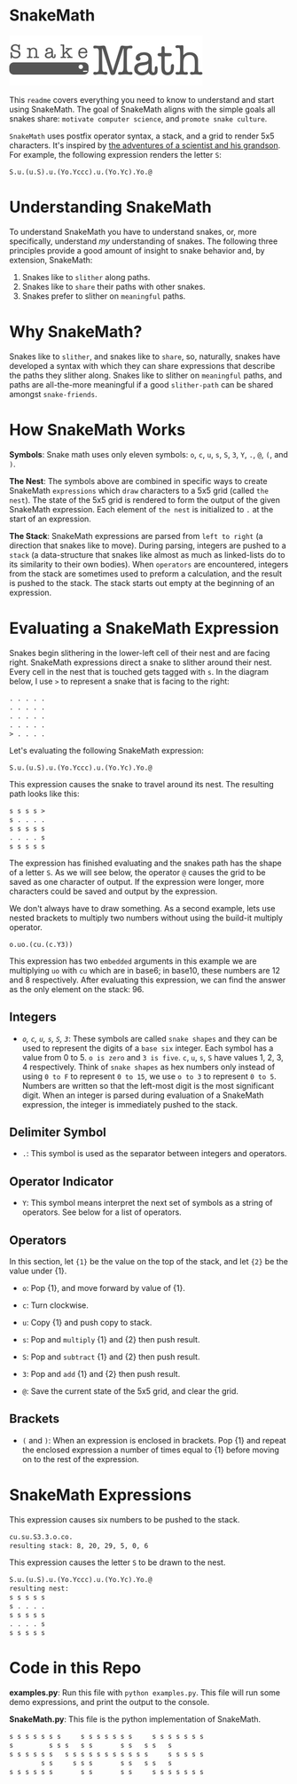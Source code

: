 # SnakeMath

![](./logo.png)

This `readme` covers everything you need to know to understand and start using SnakeMath. The goal of SnakeMath aligns with the simple goals all snakes share: `motivate computer science`, and `promote snake culture`.

`SnakeMath` uses postfix operator syntax, a stack, and a grid to render 5x5 characters. It's inspired by [the adventures of a scientist and his grandson](https://rickandmorty.fandom.com/wiki/Rattlestar_Ricklactica). For example, the following expression renders the letter `S`:

    S.u.(u.S).u.(Yo.Yccc).u.(Yo.Yc).Yo.@

# Understanding SnakeMath

To understand SnakeMath you have to understand snakes, or, more specifically, understand *my* understanding of snakes. The following three principles provide a good amount of insight to snake behavior and, by extension, SnakeMath:

1. Snakes like to `slither` along paths.
2. Snakes like to `share` their paths with other snakes.
3. Snakes prefer to slither on `meaningful` paths.

# Why SnakeMath?

Snakes like to `slither`, and snakes like to `share`, so, naturally, snakes have developed a syntax with which they can share expressions that describe the paths they slither along. Snakes like to slither on `meaningful` paths, and paths are all-the-more meaningful if a good `slither-path` can be shared amongst `snake-friends`.

# How SnakeMath Works

**Symbols**: Snake math uses only eleven symbols: `o`, `c`, `u`, `s`, `S`, `3`, `Y`, `.`, `@`, `(`, and `)`.

**The Nest**: The symbols above are combined in specific ways to create SnakeMath `expressions` which `draw` characters to a 5x5 grid (called `the nest`). The state of the 5x5 grid is rendered to form the output of the given SnakeMath expression. Each element of `the nest` is initialized to `.` at the start of an expression.

**The Stack**: SnakeMath expressions are parsed from `left to right` (a direction that snakes like to move). During parsing, integers are pushed to a `stack` (a data-structure that snakes like almost as much as linked-lists do to its similarity to their own bodies). When `operators` are encountered, integers from the stack are sometimes used to preform a calculation, and the result is pushed to the stack. The stack starts out empty at the beginning of an expression.

# Evaluating a SnakeMath Expression

Snakes begin slithering in the lower-left cell of their nest and are facing right. SnakeMath expressions direct a snake to slither around their nest. Every cell in the nest that is touched gets tagged with `s`. In the diagram below, I use `>` to represent a snake that is facing to the right:

    . . . . .
    . . . . .
    . . . . .
    . . . . .
    > . . . .

Let's evaluating the following SnakeMath expression:

    S.u.(u.S).u.(Yo.Yccc).u.(Yo.Yc).Yo.@

This expression causes the snake to travel around its nest. The resulting path looks like this:

    s s s s >
    s . . . .
    s s s s s
    . . . . s
    s s s s s

The expression has finished evaluating and the snakes path has the shape of a letter `S`. As we will see below, the operator `@` causes the grid to be saved as one character of output. If the expression were longer, more characters could be saved and output by the expression.

We don't always have to draw something. As a second example, lets use nested brackets to multiply two numbers without using the build-it multiply operator.

    o.uo.(cu.(c.Y3))

This expression has two `embedded` arguments in this example we are multiplying `uo` with `cu` which are in base6; in base10, these numbers are 12 and 8 respectively. After evaluating this expression, we can find the answer as the only element on the stack: 96.

## Integers

- *`o`, `c`, `u`, `s`, `S`, `3`*: These symbols are called `snake shapes` and they can be used to represent the digits of a `base six` integer. Each symbol has a value from 0 to 5. `o is zero` and `3 is five`. `c`, `u`, `s`, `S` have values 1, 2, 3, 4 respectively. Think of `snake shapes` as hex numbers only instead of using `0 to F` to represent `0 to 15`, we use `o to 3` to represent `0 to 5`. Numbers are written so that the left-most digit is the most significant digit. When an integer is parsed during evaluation of a SnakeMath expression, the integer is immediately pushed to the stack.

## Delimiter Symbol

- `.`: This symbol is used as the separator between integers and operators.

## Operator Indicator

- `Y`: This symbol means interpret the next set of symbols as a string of operators. See below for a list of operators.

## Operators

In this section, let `{1}` be the value on the top of the stack, and let `{2}` be the value under {1}.

- `o`: Pop {1}, and move forward by value of {1}.

- `c`: Turn clockwise.

- `u`: Copy {1} and push copy to stack.

- `s`: Pop and `multiply` {1} and {2} then push result.

- `S`: Pop and `subtract` {1} and {2} then push result.

- `3`: Pop and `add` {1} and {2} then push result.

- `@`: Save the current state of the 5x5 grid, and clear the grid.

## Brackets

- `(` and `)`: When an expression is enclosed in brackets. Pop {1} and repeat the enclosed expression a number of times equal to {1} before moving on to the rest of the expression.

# SnakeMath Expressions

This expression causes six numbers to be pushed to the stack.

    cu.su.S3.3.o.co.
    resulting stack: 8, 20, 29, 5, 0, 6

This expression causes the letter `S` to be drawn to the nest.

    S.u.(u.S).u.(Yo.Yccc).u.(Yo.Yc).Yo.@
    resulting nest:
    s s s s s
    s . . . .
    s s s s s
    . . . . s
    s s s s s

# Code in this Repo

**examples.py**: Run this file with `python examples.py`. This file will run some demo expressions, and print the output to the console.

**SnakeMath.py**: This file is the python implementation of SnakeMath.

    s s s s s s s     s s s s s s s     s s s s s s s
    s         s s s   s s       s s   s s   s        
    s s s s s s   s s s s s s s s s s s     s s s s s
            s s     s s s       s s   s s   s        
    s s s s s s       s s       s s     s s s s s s s
